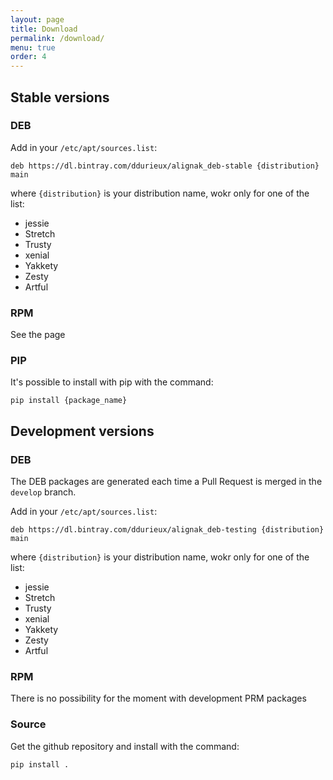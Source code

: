 ```yaml
---
layout: page
title: Download
permalink: /download/
menu: true
order: 4
---
```


## Stable versions

### DEB

Add in your `/etc/apt/sources.list`:

```
deb https://dl.bintray.com/ddurieux/alignak_deb-stable {distribution} main
```
where `{distribution}` is your distribution name, wokr only for one of the list:

* jessie
* Stretch
* Trusty 
* xenial
* Yakkety
* Zesty
* Artful


### RPM

See the page [](https://copr.fedorainfracloud.org/coprs/hvad/Alignak/)

### PIP

It's possible to install with pip with the command:

```
pip install {package_name}
```

## Development versions

### DEB

The DEB packages are generated each time a Pull Request is merged in the `develop` branch.

Add in your `/etc/apt/sources.list`:

```
deb https://dl.bintray.com/ddurieux/alignak_deb-testing {distribution} main
```
where `{distribution}` is your distribution name, wokr only for one of the list:

* jessie
* Stretch
* Trusty 
* xenial
* Yakkety
* Zesty
* Artful


### RPM

There is no possibility for the moment with development PRM packages

### Source

Get the github repository and install with the command:

```
pip install .
```
